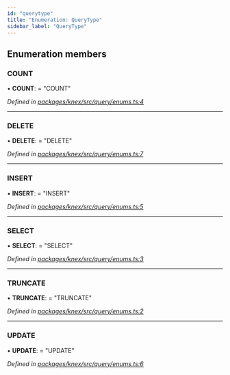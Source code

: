 ```yaml
---
id: "querytype"
title: "Enumeration: QueryType"
sidebar_label: "QueryType"
---
```


## Enumeration members

### COUNT

•  **COUNT**:  = "COUNT"

*Defined in [packages/knex/src/query/enums.ts:4](https://github.com/mikro-orm/mikro-orm/blob/c7aaca40d/packages/knex/src/query/enums.ts#L4)*

___

### DELETE

•  **DELETE**:  = "DELETE"

*Defined in [packages/knex/src/query/enums.ts:7](https://github.com/mikro-orm/mikro-orm/blob/c7aaca40d/packages/knex/src/query/enums.ts#L7)*

___

### INSERT

•  **INSERT**:  = "INSERT"

*Defined in [packages/knex/src/query/enums.ts:5](https://github.com/mikro-orm/mikro-orm/blob/c7aaca40d/packages/knex/src/query/enums.ts#L5)*

___

### SELECT

•  **SELECT**:  = "SELECT"

*Defined in [packages/knex/src/query/enums.ts:3](https://github.com/mikro-orm/mikro-orm/blob/c7aaca40d/packages/knex/src/query/enums.ts#L3)*

___

### TRUNCATE

•  **TRUNCATE**:  = "TRUNCATE"

*Defined in [packages/knex/src/query/enums.ts:2](https://github.com/mikro-orm/mikro-orm/blob/c7aaca40d/packages/knex/src/query/enums.ts#L2)*

___

### UPDATE

•  **UPDATE**:  = "UPDATE"

*Defined in [packages/knex/src/query/enums.ts:6](https://github.com/mikro-orm/mikro-orm/blob/c7aaca40d/packages/knex/src/query/enums.ts#L6)*

